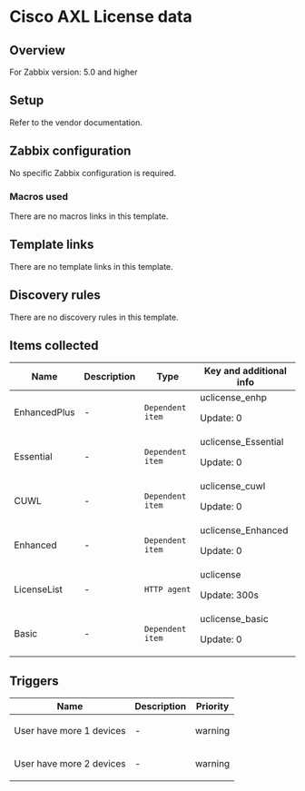 # Cisco AXL License data

## Overview

For Zabbix version: 5.0 and higher

## Setup

Refer to the vendor documentation.

## Zabbix configuration

No specific Zabbix configuration is required.

### Macros used

There are no macros links in this template.

## Template links

There are no template links in this template.

## Discovery rules

There are no discovery rules in this template.

## Items collected

|Name|Description|Type|Key and additional info|
|----|-----------|----|----|
|EnhancedPlus|<p>-</p>|`Dependent item`|uclicense_enhp<p>Update: 0</p>|
|Essential|<p>-</p>|`Dependent item`|uclicense_Essential<p>Update: 0</p>|
|CUWL|<p>-</p>|`Dependent item`|uclicense_cuwl<p>Update: 0</p>|
|Enhanced|<p>-</p>|`Dependent item`|uclicense_Enhanced<p>Update: 0</p>|
|LicenseList|<p>-</p>|`HTTP agent`|uclicense<p>Update: 300s</p>|
|Basic|<p>-</p>|`Dependent item`|uclicense_basic<p>Update: 0</p>|
## Triggers

|Name|Description|Priority|
|----|-----------|----|
|User have more 1 devices|<p>-</p>|warning|
|User have more 2 devices|<p>-</p>|warning|

